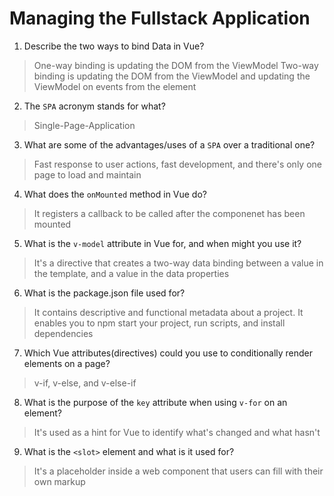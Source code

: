 # Managing the Fullstack Application

1. Describe the two ways to bind Data in Vue?

  > One-way binding is updating the DOM from the ViewModel
    Two-way binding is updating the DOM from the ViewModel and updating the ViewModel on events from the element

2. The `SPA` acronym stands for what?

  > Single-Page-Application

3. What are some of the advantages/uses of a `SPA` over a traditional one?

  > Fast response to user actions, fast development, and there's only one page to load and maintain

4. What does the `onMounted` method in Vue do?

  > It registers a callback to be called after the componenet has been mounted

5. What is the `v-model` attribute in Vue for, and when might you use it?

  > It's a directive that creates a two-way data binding between a value in the template, and a value in the data properties

6. What is the package.json file used for?

  > It contains descriptive and functional metadata about a project. It enables you to npm start your project, run scripts, and install dependencies

7. Which Vue attributes(directives) could you use to conditionally render elements on a page?

  > v-if, v-else, and v-else-if

8. What is the purpose of the `key` attribute when using `v-for` on an element?

  > It's used as a hint for Vue to identify what's changed and what hasn't

9. What is the `<slot>` element and what is it used for?

  > It's a placeholder inside a web component that users can fill with their own markup
